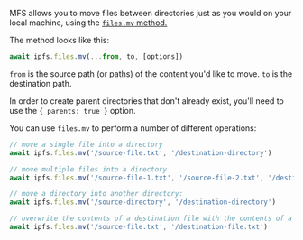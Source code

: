 MFS allows you to move files between directories just as you would on your local machine, using the [`files.mv` method.](https://github.com/ipfs/interface-js-ipfs-core/blob/master/SPEC/FILES.md#filesmv)

The method looks like this:
```js
await ipfs.files.mv(...from, to, [options])
```

`from` is the source path (or paths) of the content you'd like to move. `to` is the destination path.

In order to create parent directories that don't already exist, you'll need to use the `{ parents: true }` option.

You can use `files.mv` to perform a number of different operations:

```js
// move a single file into a directory
await ipfs.files.mv('/source-file.txt', '/destination-directory')

// move multiple files into a directory
await ipfs.files.mv('/source-file-1.txt', '/source-file-2.txt', '/destination-directory')

// move a directory into another directory:
await ipfs.files.mv('/source-directory', '/destination-directory')

// overwrite the contents of a destination file with the contents of a source file
await ipfs.files.mv('/source-file.txt', '/destination-file.txt')
```

